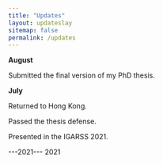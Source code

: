 ```yaml
---
title: "Updates"
layout: updateslay
sitemap: false
permalink: /updates
---
```

**August**

Submitted the final version of my PhD thesis. 

**July**

Returned to Hong Kong.

Passed the thesis defense.

Presented in the IGARSS 2021.

---2021---
2021
